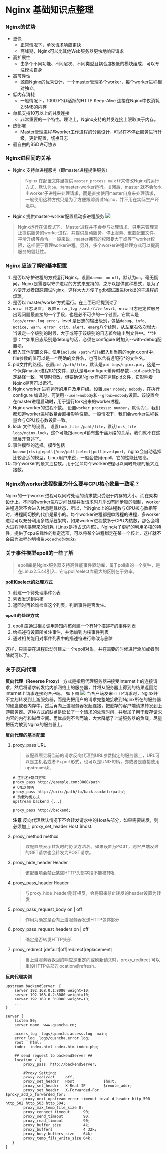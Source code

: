 # Nginx 基础知识点整理

### Nginx的优势
* 更快
	* 正常情况下，单次请求响应更快
	* 高峰期，Nginx可以比其他Web服务器更快地响应请求
* 高扩展性
	* 由多个不同功能、不同层次、不同类型且耦合度极低的模块组成，可以专注模块自身
* 高可靠性
	* 源自Nginx的优秀设计，一个master管理多个worker，每个worker进程相对独立。
* 低内存消耗
	* 一般情况下，10000个非活跃的HTTP Keep-Alive 连接在Nginx中仅消耗2.5MB的内存
* 单机支持10万以上的并发连接
	* 非常重要的一个特性。理论上，Nginx支持的并发连接上限取决于内存。
* 热部署
	* Master管理进程与worker工作进程的分离设计，可以在不停止服务进行升级，更新配置，切换日志
* 最自由的BSD许可协议

### Nginx进程间的关系

- Nginx 支持单进程服务（即master进程提供服务）
	> Nginx 在配置文件里提供 `master_process on|off`来修改Nginx的运行方式，默认为`on`，为master-worker运行。关闭后，master 就不会fork出worker子进程来处理请求，而是直接使用master自身来处理请求，一般使用这种方式只是为了方便跟踪调试Nginx，并不用在实际生产环境中。

- Nginx 提供master-worker配置启动多进程服务
![](./resource/nginx_master.png)
> Nginx运行在该模式下， Master进程并不会参与处理请求，只用来管理真正提供服务的worker进程，并提供启动服务、停止服务、重载配置文件、平滑升级等命令。一般来说，master拥有的权限要大于或等于worker权限，这样便于管理worker进程。另外，多个worker进程处理方式可以提高服务的健壮性。

### Nginx 应该了解的基本配置
1. 是否以守护进程的方式运行Nginx。设置`daemon on|off`，默认为`on`。毫无疑问，Nginx是需要以守护进程的方式来支持的，之所以提供这种模式，是为了方便开发者跟踪调试Nginx，这样大大方便了gdb调试跟进fork出的子进程的烦琐。
2. 是否以 master/worker方式运行。在上面已经提到过了
3. error 日志设置。 设置 `error_log /path/file level`。error日志是定位服务出现问题最直接的一个手段，也是必不可少的一个设置。它默认是`logs/error.log error`，level 是日志的输出级别，包括`debug`、`info`、`notice`、`warn`、`error`、`crit`、`alert`、`emerg`八个级别，从左至右依次增大。当设定一个级别的时候，大于或等于该级别的日志都会输出到文件中。**注意：**如果日志级别是debug的话，必须在configure 时加入--with-debug配置项。
4. 嵌入其他配置文件。使用`include /path/file`嵌入到当前的nginx.conf中，file参数的值可以是一个明确的文件名，也可以含有通配符*的文件名。
5. pid文件的路径。设置`pid /path/file`，默认是`pid logs/nginx.pid`，这是一个保存master进程ID的文件，默认是与configure编译时参数`--pid-path`所指定路径一致，可随时修改，但要确保Nginx有权在创建pid文件，它影响着Nginx是否可以运行。
6. Nginx worker 进程运行的用户及用户级。设置`user nobody nobody`，在执行configure 编译时，可使用`--user=nobody`和`--group=nobody`设置。该设置会在master进程启动时，用于运行fork出来的worker进程。
7. Nginx worker的进程个数。 设置`worker_processes number`，默认为`1`，我们都知道worker进程数量会直接影响性能。一般情况下，我们会worker进程数量会与CPU核心数设置一致。
8. lock 文件的设置。 设置`lock_file /paht/file`，默认`lock_file logs/nginx.lock`，这个可能跟accept锁有些千丝万缕的关系，我们就不在这里展开赘述了。
9. 事件模型的选择。模型包括`kqueue|rtsig|epoll|/dev/poll|select|poll|eventport`，nginx会自动选择比较合适的模型，Linux用户来说，一般会使用epoll，它的性能比较高。
10. 每个worker的最大连接数。用于定义每个worker进程可以同时处理的最大连接数。

### Nginx的worker进程数量为什么要与CPU核心数量一致呢？
Nginx的一个worker进程可以同时处理的请求数只受限于内存的大小，而在架构设计上，不同的worker进程之间处理并发请求时几乎没有同步锁的限制，worker进程通常不会进入休息睡眠状态，所以，当Nginx上的进程数与CPU核心数相等时，进程间切换的代价是最小的。每个worker进程都是单线程的进程，多worker进程可以充分利用多核系统架构，如果worker进程数多于CPU内核数，那么会增大进程间切换带来的消耗（Linux是抢占式内核）。Nginx为了更好的利用多核的特性，提供了cpu亲缘性的绑定选项，可以将某个进程绑定在某一个核上，这样就不会因为进程的切换带来cache的失效。

### 关于事件模型epoll的一些了解
> epoll库是Nginx服务器支持高性能事件驱动库，属于poll库的一个变种，是在Linux2.5.44引入。它与poll/select库最大的区别在于效率。

**poll和select的处理方式**

1. 创建一个待处理事件列表
2. 列表发送到内核
3. 返回时再轮询检查这个列表，判断事件是否发生。

**epoll 的处理方式**

1. epoll 库通过相关调用通知内核创建一个有N个描述符的事件列表
2. 给描述符设置所关注事件，并添加到内核事件列表
3. 通过相关能用对事件列表中的描述符进行修改与删除

这样，只需要在进程启动时建立一个epoll对象，并在需要的时候进行添加或者删除就可以了。

### 关于反向代理

**反向代理（Reverse Proxy）** 方式是指用代理服务器来接受Internet上的连接请求，然后将请求转发给内部网络上的服务器，并将从服务器上得到的结果返回给Internet上请求连接的客户端。
如下图
![](./resource/nginx_proxy.png)
当客户端发来HTTP请求时，Nginx并不立刻转发到上游服务器，而是先把用户的请求完整地接收到Nginx所在的服务器的硬盘或者内存中，然后再向上游服务器发起连接，把缓存的客户端请求转发到上游服务器。这种方式的缺点是延长了一个请求的处理时间，并增加了用于缓存请求内容的内存和磁盘空间。而优点则不言而喻，大大降低了上游服务器的负载，尽量把压力放到Nginx的服务器上。

**反向代理的基本配置**

1. proxy_pass URL

	> 该配置项会将当前的请求反向代理到URL参数指定的服务器上，URL可以是主机名或者IP+port形式，也可以是UNIX句柄，亦或者是直接使用upstream块。
	
	```
	# 主机名+端口方式
	proxy_pass http://example.com:8080/path
	# UNIX句柄
	proxy_pass http://unix:/path/to/back.socket:/path/;
	# 负载均衡方式
	upstream backend {...}
	
	proxy_pass http://backend;
	```
	**注意** 反向代理默认情况下不会转发请求中的Host头部分，如果需要转发，则必须加上 proxy_set_header Host $host.

2. proxy_method method 

	> 该配置项表示转发时的协议方法名。如果设置为POST，则客户端发过的GET请求也会转发为POST请求。

3. proxy_hide_header Header

	> 该配置项会禁止某些HTTP头部字段不能被转发
	
4. proxy_pass_header Header

	> 与proxy_hide_header刚好相反，会将原来禁止转发的header设置为转发
	
5. proxy_pass_request_body on | off

	> 作用为确定是否向上游服务器发送HTTP包体部分

6. proxy_pass_request_headers on | off

	> 确定是否转发HTTP头部

7. proxy_redirect [default|off|redirect|replacement]

	> 当上游服务器返回的响应是重定向或刷新请求时，proxy_redirect 可以重设HTTP头部的location或refresh。
	

**反向代理实例**

```
upstream backendServer  {
    server 192.168.0.1:8080 weight=10; 
    server 192.168.0.2:8080 weight=10; 
    server 192.168.0.3:8080 weight=10; 
    ...
}

server {
    listen 80;
    server_name  www.quancha.cn;
 
    access_log  logs/quancha.access.log  main;
    error_log  logs/quancha.error.log;
    root   html;
    index  index.html index.htm index.php;
 
    ## send request to backendServer ##
    location / {
        proxy_pass  http://backendServer;
 
        #Proxy Settings
        proxy_redirect     off;
        proxy_set_header   Host             $host;
        proxy_set_header   X-Real-IP        $remote_addr;
        proxy_set_header   X-Forwarded-For  $proxy_add_x_forwarded_for;
        proxy_next_upstream error timeout invalid_header http_500 http_502 http_503 http_504;
        proxy_max_temp_file_size 0;
        proxy_connect_timeout      90;
        proxy_send_timeout         90;
        proxy_read_timeout         90;
        proxy_buffer_size          4k;
        proxy_buffers              4 32k;
        proxy_busy_buffers_size    64k;
        proxy_temp_file_write_size 64k;
   }
}

```
